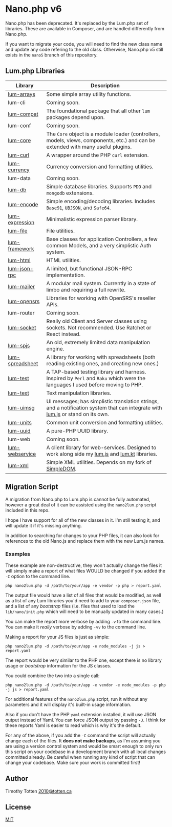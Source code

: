 # Nano.php v6

Nano.php has been deprecated. It's replaced by the Lum.php set of libraries.
These are available in Composer, and are handled differently from Nano.php.

If you want to migrate your code, you will need to find the new class name
and update any code refering to the old class. Otherwise, Nano.php v5 still
exists in the `nano5` branch of this repository.

## Lum.php Libraries

| Library | Description |
| ------- | ----------- |
| [lum-arrays](https://github.com/supernovus/lum.arrays.php) | Some simple array utility functions. |
| lum-cli | Coming soon. |
| [lum-compat](https://github.com/supernovus/lum.compat.php) | The foundational package that all other `lum` packages depend upon. |
| lum-conf | Coming soon. |
| [lum-core](https://github.com/supernovus/lum.core.php) | The `Core` object is a module loader (controllers, models, views, components, etc.) and can be extended with many useful plugins. |
| [lum-curl](https://github.com/supernovus/lum.curl.php) | A wrapper around the PHP `curl` extension. | 
| [lum-currency](https://github.com/supernovus/lum.currency.php) | Currency conversion and formatting utilities. |
| lum-data | Coming soon. |
| [lum-db](https://github.com/supernovus/lum.db.php) | Simple database libraries. Supports `PDO` and `mongodb` extensions. |
| [lum-encode](https://github.com/supernovus/lum.encode.php) | Simple encoding/decoding libraries. Includes `Base91`, `UBJSON`, and `Safe64`. |
| [lum-expression](https://github.com/supernovus/lum.expression.php) | Minimalistic expression parser library. |
| [lum-file](https://github.com/supernovus/lum.file.php) | File utilities. |
| [lum-framework](https://github.com/supernovus/lum.framework.php) | Base classes for application Controllers, a few common Models, and a very simplistic Auth system. |
| [lum-html](https://github.com/supernovus/lum.html.php) | HTML utilities. |
| [lum-json-rpc](https://github.com/supernovus/lum.json-rpc.php) | A limited, but functional JSON-RPC implementation. |
| [lum-mailer](https://github.com/supernovus/lum.mailer.php) | A modular mail system. Currently in a state of limbo and requiring a full rewrite. |
| [lum-opensrs](https://github.com/supernovus/lum.opensrs.php) | Libraries for working with OpenSRS's reseller APIs. |
| lum-router | Coming soon. |
| [lum-socket](https://github.com/supernovus/lum.socket.php) | Really old Client and Server classes using sockets. Not recommended. Use Ratchet or React instead. |
| [lum-spjs](https://github.com/supernovus/lum.spjs.php) | An old, extremely limited data manipulation engine. |
| [lum-spreadsheet](https://github.com/supernovus/lum.spreadsheet.php) | A library for working with spreadsheets (both reading existing ones, and creating new ones.) |
| [lum-test](https://github.com/supernovus/lum.test.php) | A TAP-based testing library and harness. Inspired by `Perl` and `Raku` which were the languages I used before moving to PHP. |
| [lum-text](https://github.com/supernovus/lum.text.php) | Text manipulation libraries. |
| [lum-uimsg](https://github.com/supernovus/lum.uimsg.php) | UI messages; has simplistic translation strings, and a notification system that can integrate with [lum.js](https://github.com/supernovus/lum.js) or stand on its own. |
| [lum-units](https://github.mcom/supernovus/lum.units.php) | Common unit conversion and formatting utilities. |
| [lum-uuid](https://github.com/supernovus/lum.uuid.php) | A pure-PHP UUID library. |
| lum-web | Coming soon. |
| [lum-webservice](https://github.com/supernovus/lum.webservice.php) | A client library for web-services. Designed to work along side my [lum.js](https://github.com/supernovus/lum.js) and [lum.kt](https://github.com/supernovus/android-libs) libraries. |
| [lum-xml](https://github.com/supernovus/lum.xml.php) | Simple XML utilities. Depends on my fork of [SimpleDOM](https://github.com/supernovus/simpledom). |

## Migration Script

A migration from Nano.php to Lum.php is cannot be fully automated, however
a great deal of it can be assisted using the `nano2lum.php` script included
in this repo.

I hope I have support for all of the new classes in it. I'm still testing
it, and will update it if it's missing anything.

In addition to searching for changes to your PHP files, it can also look
for references to the old Nano.js and replace them with the new Lum.js names.

### Examples

These example are non-destructive, they won't actually change the files it
will simply make a report of what files WOULD be changed if you added
the `-C` option to the command line.

```
php nano2lum.php -d /path/to/your/app -e vendor -p php > report.yaml
```

The output file would have a list of all files that would be modified,
as well as a list of any Lum libraries you'd need to add to your `composer.json`
file, and a list of any _bootstrap_ files (i.e. files that used to load the
`lib/nano/init.php` which will need to be manually updated in many cases.)

You can make the report more verbose by adding `-v` to the command line.
You can make it _really_ verbose by adding `-vv` to the command line.

Making a report for your JS files is just as simple:

```
php nano2lum.php -d /path/to/your/app -e node_modules -j js > report.yaml
```

The report would be very similar to the PHP one, except there is no
library usage or _bootstrap_ information for the JS classes.

You could combine the two into a single call:

```
php nano2lum.php -d /path/to/your/app -e vendor -e node_modules -p php -j js > report.yaml
```

For additional features of the `nano2lum.php` script, run it without any 
parameters and it will display it's built-in usage information.

Also if you don't have the PHP `yaml` extension installed, it will use
JSON output instead of Yaml. You can force JSON output by passing `-J`.
I think for these reports Yaml is easier to read which is why it's the default.

For any of the above, if you add the `-C` command the script will actually
change each of the files. It __does not make backups__, as I'm assuming you are
using a version control system and would be smart enough to only run this
script on your codebase in a development branch with all local changes 
committed already. Be careful when running any kind of script that can change 
your codebase. Make sure your work is committed first!

## Author

Timothy Totten <2010@totten.ca>

## License

[MIT](https://spdx.org/licenses/MIT.html)

